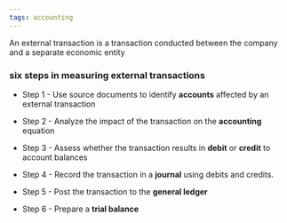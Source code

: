 ```yaml
---
tags: accounting
---
```


An external transaction is a transaction conducted between the company and a separate economic entity
### six steps in measuring external transactions
- Step 1 - Use source documents to identify **accounts** affected by an external transaction

- Step 2 - Analyze the impact of the transaction on the **accounting** equation

- Step 3 - Assess whether the transaction results in **debit** or **credit** to account balances

- Step 4 - Record the transaction in a **journal** using debits and credits.

- Step 5 - Post the transaction to the **general ledger**

- Step 6 - Prepare a **trial balance**




